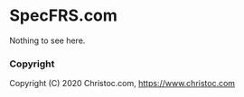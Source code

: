 # SpecFRS.com

Nothing to see here.

### Copyright

Copyright (C) 2020 Christoc.com, https://www.christoc.com
